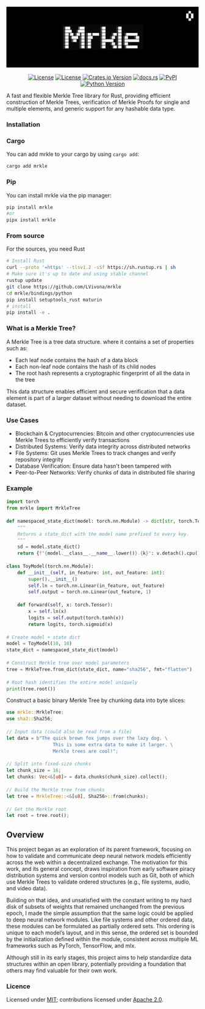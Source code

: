 <p align="center">
  <picture>
    <img alt="mrkle" src="https://raw.githubusercontent.com/LVivona/mrkle/refs/heads/main/.github/assets/banner.png" style="max-width: 100%;">
  </picture>
</p>
<p align="center">
  <a href="https://github.com/LVivona/mrkle/blob/main/LICENSE-APACHE.md"><img src="https://img.shields.io/badge/license-Apache_2.0-blue.svg" alt="License"></a>
  <a href="https://github.com/LVivona/mrkle/blob/main/LICENSE-MIT.md"><img src="https://img.shields.io/badge/license-MIT-blue.svg" alt="License"></a>
  <a href="https://crates.io/crates/mrkle"><img alt="Crates.io Version" src="https://img.shields.io/crates/v/mrkle"></a>
  <a href="https://docs.rs/mrkle"><img alt="docs.rs" src="https://img.shields.io/badge/rust-docs.rs-lightgray?logo=rust&logoColor=orange"></a>
  <a href="https://pypi.org/project/mrkle/"><img alt="PyPI" src="https://img.shields.io/pypi/v/mrkle"></a>
  <a href="https://pypi.org/project/mrkle/"><img alt="Python Version" src="https://img.shields.io/pypi/pyversions/mrkle?logo=python"></a>
</p>


A fast and flexible Merkle Tree library for Rust, providing efficient construction of Merkle Trees, verification of Merkle Proofs for single and multiple elements, and generic support for any hashable data type.

### Installation

### Cargo

You can add mrkle to your cargo by using `cargo add`:

```bash
cargo add mrkle
```

### Pip

You can install mrkle via the pip manager:

```bash
pip install mrkle
#or
pipx install mrkle
```

### From source

For the sources, you need Rust

```bash
# Install Rust
curl --proto '=https' --tlsv1.2 -sSf https://sh.rustup.rs | sh
# Make sure it's up to date and using stable channel
rustup update
git clone https://github.com/LVivona/mrkle
cd mrkle/bindings/python
pip install setuptools_rust maturin
# install
pip install -e .
```

### What is a Merkle Tree?
A Merkle Tree is a tree data structure. where it contains a set of properties such as:

- Each leaf node contains the hash of a data block
- Each non-leaf node contains the hash of its child nodes
- The root hash represents a cryptographic fingerprint of all the data in the tree

This data structure enables efficient and secure verification that a data element is part of a larger dataset without needing to download the entire dataset.

### Use Cases

* Blockchain & Cryptocurrencies: Bitcoin and other cryptocurrencies use Merkle Trees to efficiently verify transactions
* Distributed Systems: Verify data integrity across distributed networks
* File Systems: Git uses Merkle Trees to track changes and verify repository integrity
* Database Verification: Ensure data hasn't been tampered with
* Peer-to-Peer Networks: Verify chunks of data in distributed file sharing


### Example

```python
import torch
from mrkle import MrkleTree

def namespaced_state_dict(model: torch.nn.Module) -> dict[str, torch.Tensor]:
    """
    Returns a state_dict with the model name prefixed to every key.
    """
    sd = model.state_dict()
    return {f"{model.__class__.__name__.lower()}.{k}": v.detach().cpu().numpy() for k, v in sd.items()}

class ToyModel(torch.nn.Module):
    def __init__(self, in_feature: int, out_feature: int):
        super().__init__()
        self.ln = torch.nn.Linear(in_feature, out_feature)
        self.output = torch.nn.Linear(out_feature, 1)

    def forward(self, x: torch.Tensor):
        x = self.ln(x)
        logits = self.output(torch.tanh(x))
        return logits, torch.sigmoid(x)

# Create model + state dict
model = ToyModel(10, 10)
state_dict = namespaced_state_dict(model)

# Construct Merkle tree over model parameters
tree = MrkleTree.from_dict(state_dict, name="sha256", fmt="flatten")

# Root hash identifies the entire model uniquely
print(tree.root())
```

Construct a basic binary Merkle Tree by chunking data into byte slices:

```rust
use mrkle::MrkleTree;
use sha2::Sha256;

// Input data (could also be read from a file)
let data = b"The quick brown fox jumps over the lazy dog. \
                 This is some extra data to make it larger. \
                 Merkle trees are cool!";

// Split into fixed-size chunks
let chunk_size = 16;
let chunks: Vec<&[u8]> = data.chunks(chunk_size).collect();

// Build the Merkle tree from chunks
let tree = MrkleTree::<&[u8], Sha256>::from(chunks);

// Get the Merkle root
let root = tree.root();
```

## Overview

This project began as an exploration of its parent framework, focusing on how to validate and communicate deep neural network models efficiently across the web within a decentralized exchange. The motivation for this work, and its general concept, draws inspiration from early software piracy distribution systems and version control models such as Git, both of which use Merkle Trees to validate ordered structures (e.g., file systems, audio, and video data).

Building on that idea, and unsatisfied with the constant writing to my hard disk of subsets of weights that remained unchanged from the previous epoch, I made the simple assumption that the same logic could be applied to deep neural network modules. Like file systems and other ordered data, these modules can be formulated as partially ordered sets. This ordering is unique to each model’s layout, and in this sense, the ordered set is bounded by the initialization defined within the module, consistent across multiple ML frameworks such as PyTorch, TensorFlow, and mlx.

Although still in its early stages, this project aims to help standardize data structures within an open library, potentially providing a foundation that others may find valuable for their own work.


### Licence

Licensed under [MIT](https://github.com/LVivona/mrkle/blob/main/MIT-LICENCE.md); contributions licensed under [Apache 2.0](https://github.com/LVivona/mrkle/blob/main/LICENSE-APACHE.md).

